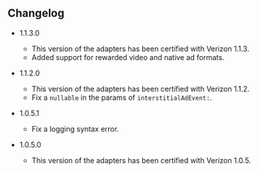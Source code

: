 ## Changelog
 * 1.1.3.0
    * This version of the adapters has been certified with Verizon 1.1.3.
    * Added support for rewarded video and native ad formats.

 * 1.1.2.0
    * This version of the adapters has been certified with Verizon 1.1.2.
    * Fix a `nullable` in the params of `interstitialAdEvent:`.

 * 1.0.5.1
    * Fix a logging syntax error.

 * 1.0.5.0
    * This version of the adapters has been certified with Verizon 1.0.5.
